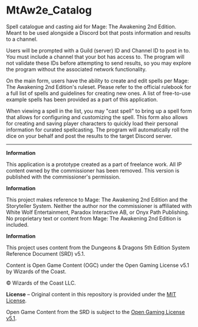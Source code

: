 # MtAw2e_Catalog
Spell catalogue and casting aid for Mage: The Awakening 2nd Edition. Meant to be used alongside a Discord bot that posts information and results to a channel.

Users will be prompted with a Guild (server) ID and Channel ID to post in to. You must include a channel that your bot has access to. The program will not validate these IDs before attempting to send results, so you may explore the program without the associated network functionality. 

On the main form, users have the ability to create and edit spells per Mage: The Awakening 2nd Edition's ruleset. Please refer to the official rulebook for a full list of spells and guidelines for creating new ones. A list of free-to-use example spells has been provided as a part of this application. 

When viewing a spell in the list, you may "cast spell" to bring up a spell form that allows for configuring and customizing the spell. This form also allows for creating and saving player characters to quickly load their personal information for curated spellcasting. The program will automatically roll the dice on your behalf and post the results to the target Discord server. 

---

**Information**

This application is a prototype created as a part of freelance work. All IP content owned by the commissioner has been removed. This version is published with the commissioner's permission. 

**Information**

This project makes reference to Mage: The Awakening 2nd Edition and the Storyteller System. Neither the author nor the commissioner is affiliated with White Wolf Entertainment, Paradox Interactive AB, or Onyx Path Publishing. No proprietary text or content from Mage: The Awakening 2nd Edition is included.

**Information**

This project uses content from the Dungeons & Dragons 5th Edition System Reference Document (SRD) v5.1.

Content is Open Game Content (OGC) under the Open Gaming License v5.1 by Wizards of the Coast.

© Wizards of the Coast LLC.

**License** – Original content in this repository is provided under the [MIT License](./LICENSE).  

Open Game Content from the SRD is subject to the [Open Gaming License v5.1](./OGL.md).  